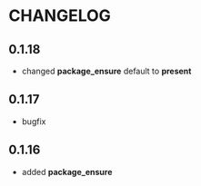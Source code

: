 # CHANGELOG

## 0.1.18

* changed **package_ensure** default to **present**

## 0.1.17

* bugfix

## 0.1.16

* added **package_ensure**
